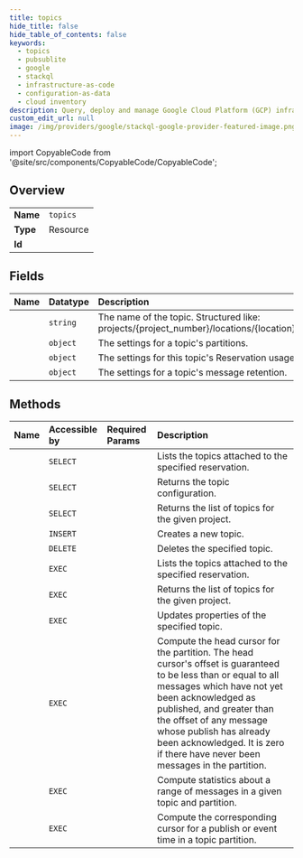 ```yaml
---
title: topics
hide_title: false
hide_table_of_contents: false
keywords:
  - topics
  - pubsublite
  - google    
  - stackql
  - infrastructure-as-code
  - configuration-as-data
  - cloud inventory
description: Query, deploy and manage Google Cloud Platform (GCP) infrastructure and resources using SQL
custom_edit_url: null
image: /img/providers/google/stackql-google-provider-featured-image.png
---
```


import CopyableCode from '@site/src/components/CopyableCode/CopyableCode';




## Overview
<table><tbody>
<tr><td><b>Name</b></td><td><code>topics</code></td></tr>
<tr><td><b>Type</b></td><td>Resource</td></tr>
<tr><td><b>Id</b></td><td><CopyableCode code="google.pubsublite.topics" /></td></tr>
</tbody></table>

## Fields
| Name | Datatype | Description |
|:-----|:---------|:------------|
| <CopyableCode code="name" /> | `string` | The name of the topic. Structured like: projects/&#123;project_number&#125;/locations/&#123;location&#125;/topics/&#123;topic_id&#125; |
| <CopyableCode code="partitionConfig" /> | `object` | The settings for a topic's partitions. |
| <CopyableCode code="reservationConfig" /> | `object` | The settings for this topic's Reservation usage. |
| <CopyableCode code="retentionConfig" /> | `object` | The settings for a topic's message retention. |
## Methods
| Name | Accessible by | Required Params | Description |
|:-----|:--------------|:----------------|:------------|
| <CopyableCode code="admin_projects_locations_reservations_topics_list" /> | `SELECT` | <CopyableCode code="locationsId, projectsId, reservationsId" /> | Lists the topics attached to the specified reservation. |
| <CopyableCode code="admin_projects_locations_topics_get" /> | `SELECT` | <CopyableCode code="locationsId, projectsId, topicsId" /> | Returns the topic configuration. |
| <CopyableCode code="admin_projects_locations_topics_list" /> | `SELECT` | <CopyableCode code="locationsId, projectsId" /> | Returns the list of topics for the given project. |
| <CopyableCode code="admin_projects_locations_topics_create" /> | `INSERT` | <CopyableCode code="locationsId, projectsId" /> | Creates a new topic. |
| <CopyableCode code="admin_projects_locations_topics_delete" /> | `DELETE` | <CopyableCode code="locationsId, projectsId, topicsId" /> | Deletes the specified topic. |
| <CopyableCode code="_admin_projects_locations_reservations_topics_list" /> | `EXEC` | <CopyableCode code="locationsId, projectsId, reservationsId" /> | Lists the topics attached to the specified reservation. |
| <CopyableCode code="_admin_projects_locations_topics_list" /> | `EXEC` | <CopyableCode code="locationsId, projectsId" /> | Returns the list of topics for the given project. |
| <CopyableCode code="admin_projects_locations_topics_patch" /> | `EXEC` | <CopyableCode code="locationsId, projectsId, topicsId" /> | Updates properties of the specified topic. |
| <CopyableCode code="topic_stats_projects_locations_topics_compute_head_cursor" /> | `EXEC` | <CopyableCode code="locationsId, projectsId, topicsId" /> | Compute the head cursor for the partition. The head cursor's offset is guaranteed to be less than or equal to all messages which have not yet been acknowledged as published, and greater than the offset of any message whose publish has already been acknowledged. It is zero if there have never been messages in the partition. |
| <CopyableCode code="topic_stats_projects_locations_topics_compute_message_stats" /> | `EXEC` | <CopyableCode code="locationsId, projectsId, topicsId" /> | Compute statistics about a range of messages in a given topic and partition. |
| <CopyableCode code="topic_stats_projects_locations_topics_compute_time_cursor" /> | `EXEC` | <CopyableCode code="locationsId, projectsId, topicsId" /> | Compute the corresponding cursor for a publish or event time in a topic partition. |
